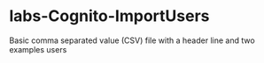 # labs-Cognito-ImportUsers
Basic comma separated value (CSV) file with a header line and two examples users
